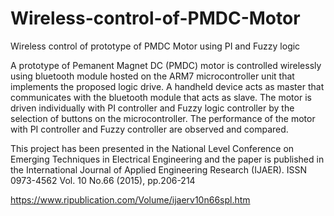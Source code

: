 # Wireless-control-of-PMDC-Motor
Wireless control of prototype of PMDC Motor using PI and Fuzzy logic

A prototype of Pemanent Magnet DC (PMDC) motor is controlled wirelessly
using bluetooth module hosted on the ARM7 microcontroller unit that 
implements the proposed logic drive. A handheld device acts as master that
communicates with the bluetooth module that acts as slave. The motor is 
driven individually with PI controller and Fuzzy logic controller by the 
selection of buttons on the microcontroller. The performance of the motor
with PI controller and Fuzzy controller are observed and compared. 

This project has been presented in the National Level Conference on Emerging Techniques in Electrical Engineering
and the paper is published in the International Journal of Applied Engineering Research (IJAER).
ISSN 0973-4562 Vol. 10 No.66 (2015), pp.206-214

https://www.ripublication.com/Volume/ijaerv10n66spl.htm





